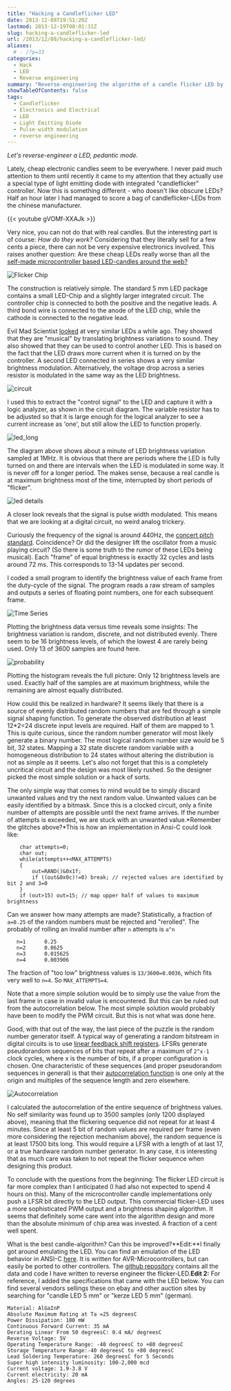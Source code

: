 ```yaml
---
title: "Hacking a Candleflicker LED"
date: 2013-12-08T19:51:20Z
lastmod: 2013-12-19T08:01:31Z
slug: hacking-a-candleflicker-led
url: /2013/12/08/hacking-a-candleflicker-led/
aliases:
  # - /?p=33
categories:
  - Hack
  - LED
  - Reverse engineering
summary: "Reverse-engineering the algorithm of a candle flicker LED by statistical analysis of its light output pattern."
showTableOfContents: false
tags:
  - Candleflicker
  - Electronics and Electrical
  - LED
  - Light Emitting Diode
  - Pulse-width modulation
  - reverse engineering
---
```


*Let's reverse-engineer a LED, pedantic mode.*

Lately, cheap electronic candles seem to be everywhere. I never paid much attention to them until recently it came to my attention that they actually use a special type of light emitting diode with integrated "candleflicker" controller. Now this is something different - who doesn't like obscure LEDs? Half an hour later I had managed to score a bag of candleflicker-LEDs from the chinese manufacturer.

{{< youtube gVOMf-XXAJk >}}

Very nice, you can not do that with real candles. But the interesting part is of course: *How do they work?* Considering that they literally sell for a few cents a piece, there can not be very expensive electronics involved. This raises another question: Are these cheap LEDs really worse than all the [self-made microcontroller based LED-candles around the web?](https://www.google.com/search?q=candle+flicker+microcontroller)



![Flicker Chip](flicker-chip.jpg)

The construction is relatively simple. The standard 5 mm LED package contains a small LED-Chip and a slightly larger integrated circuit. The controller chip is connected to both the positive and the negative leads. A third bond wire is connected to the anode of the LED chip, while the cathode is connected to the negative lead.

Evil Mad Scientist [looked](http://www.evilmadscientist.com/2011/does-this-led-sound-funny-to-you/) at very similar LEDs a while ago. They showed that they are "musical" by translating brightness variations to sound. They also showed that they can be used to control another LED. This is based on the fact that the LED draws more current when it is turned on by the controller. A second LED connected in series shows a very similar brightness modulation. Alternatively, the voltage drop across a series resistor is modulated in the same way as the LED brightness.

![circuit](circuit.png)

I used this to extract the "control signal" to the LED and capture it with a logic analyzer, as shown in the circuit diagram. The variable resistor has to be adjusted so that it is large enough for the logical analyzer to see a current increase as 'one', but still allow the LED to function properly.

![led_long](led_long.png)

The diagram above shows about a minute of LED brightness variation sampled at 1MHz. It is obvious that there are periods where the LED is fully turned on and there are intervals when the LED is modulated in some way. It is never off for a longer period. The makes sense, because a real candle is at maximum brightness most of the time, interrupted by short periods of "flicker".

![led details](led-details.png)

A closer look reveals that the signal is pulse width modulated. This means that we are looking at a digital circuit, no weird analog trickery.

Curiously the frequency of the signal is around 440Hz, the [concert pitch standard](http://en.wikipedia.org/wiki/Concert_pitch). Coincidence? Or did the designer lift the oscillator from a music playing circuit? (So there is some truth to the rumor of these LEDs being musical). Each "frame" of equal brightness is exactly 32 cycles and lasts around 72 ms. This corresponds to 13-14 updates per second.

I coded a small program to identify the brightness value of each frame from the duty-cycle of the signal. The program reads a raw stream of samples and outputs a series of floating point numbers, one for each subsequent frame.

![Time Series](time-series.png)

Plotting the brightness data versus time reveals some insights: The brightness variation is random, discrete, and not distributed evenly. There seem to be 16 brightness levels, of which the lowest 4 are rarely being used. Only 13 of 3600 samples are found here.

![probability](probability.png)

Plotting the histogram reveals the full picture: Only 12 brightness levels are used. Exactly half of the samples are at maximum brightness, while the remaining are almost equally distributed.

How could this be realized in hardware? It seems likely that there is a source of evenly distributed random numbers that are fed through a simple signal shaping function. To generate the observed distribution at least 12*2=24 discrete input levels are required. Half of them are mapped to 1. This is quite curious, since the random number generator will most likely generate a binary number. The most logical random number size would be 5 bit, 32 states. Mapping a 32 state discrete random  variable with a homogeneous distribution to 24 states without altering the distribution is not as simple as it seems. Let's also not forget that this is a completely uncritical circuit and the design was most likely rushed. So the designer  picked the most simple solution or a hack of sorts.

The only simple way that comes to mind would be to simply discard unwanted values and try the next random value.  Unwanted values can be easily identified by a bitmask. Since this is a clocked circuit, only a finite number of attempts are possible until the next frame arrives. If the number of attempts is exceeded, we are stuck with an unwanted value.*Remember the glitches above?*This is how an implementation in Ansi-C could look like:

```
    char attempts=0;
    char out;
    while(attempts++<MAX_ATTEMPTS) 
    { 
        out=RAND()&0x1f; 
        if ((out&0x0c)!=0) break; // rejected values are identified by bit 2 and 3=0 
    } 
    if (out>15) out=15; // map upper half of values to maximum brightness
```

Can we answer how many attempts are made? Statistically, a fraction of `a=0.25` of the random numbers must be rejected and "rerolled". The probably of rolling an invalid number after `n` attempts is `a^n`

```
   n=1      0.25
   n=2      0.0625
   n=3      0.015625
   n=4      0.003906
```

The fraction of "too low" brightness values is `13/3600=0.0036`, which fits very well to `n=4`. So `MAX_ATTEMPTS=4`.

Note that a more simple solution would be to simply use the value from the last frame in case in invalid value is encountered. But this can be ruled out from the autocorrelation below. The most simple solution would probably have been to modify the PWM circuit. But this is not what was done here.

Good, with that out of the way, the last piece of the puzzle is the random number generator itself. A typical way of generating a random bitstream in digital circuits is to use [linear feedback shift registers](http://en.wikipedia.org/wiki/Linear_feedback_shift_register). LFSRs generate pseudorandom sequences of bits that repeat after a maximum of `2^x-1` clock cycles, where x is the number of bits, if a proper configuration is chosen. One characteristic of these sequences (and proper pseudorandom sequences in general) is that their [autocorrelation function](http://en.wikipedia.org/wiki/Autocorrelation) is one only at the origin and multiples of the sequence length and zero elsewhere.

![Autocorrelation](autocorrelation.png)

I calculated the autocorrelation of the entire sequence of brightness values. No self similarity was found up to 3500 samples (only 1200 displayed above), meaning that the flickering sequence did not repeat for at least 4 minutes. Since at least 5 bit of random values are required per frame (even more considering the rejection mechanism above), the random sequence is at least 17500 bits long. This would require a LFSR with a length of at last 17, or a true hardware random number generator. In any case, it is interesting that as much care was taken  to not repeat the flicker sequence when designing this product.

To conclude with the questions from the beginning: The flicker LED circuit is far more complex than I anticipated (I had also not expected to spend 4 hours on this). Many of the microcontroller candle implementations only push a LFSR bit directly to the LED output. This commercial flicker-LED uses a more sophisticated PWM output and a brightness shaping algorithm. It seems that definitely some care went into the algorithm design and more than the absolute minimum of chip area was invested. A fraction of a cent well spent.

What is the best candle-algorithm? Can this be improved?**Edit:**I finally got around emulating the LED. You can find an emulation of the LED behavior in ANSI-C [here](https://github.com/cpldcpu/CandleLEDhack/blob/master/Emulator/CandeflickerLED.c). It is written for AVR-Microcontrollers, but can easily be ported to other controllers. The [github repository](https://github.com/cpldcpu/CandleLEDhack) contains all the data and code I have written to reverse engineer the flicker-LED.**Edit 2:** For reference, I added the specifications that came with the LED below. You can find several vendors sellings these on ebay and other auction sites by searching for "candle LED 5 mm" or "kerze LED 5 mm" (german).

```
Material: AlGaInP
Absolute Maximum Rating at Ta =25 degreesC
Power Dissipation: 100 mW
Continuous Forward Current: 35 mA
Derating Linear From 50 degreesC: 0.4 mA/ degreesC
Reverse Voltage: 5V
Operating Temperature Range: -40 degreesC to +80 degreesC
Storage Temperature Range:-40 degreesC to +80 degreesC
Lead Soldering Temperature: 260 degreesC for 5 Seconds
Super high intensity luminosity: 100-2,000 mcd
Current voltage: 1.9-3.8 V
Current electricity: 20 mA
Angles: 25-120 degrees
```
